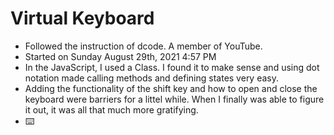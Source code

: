 # Virtual Keyboard
- Followed the instruction of dcode. A member of YouTube.
- Started on Sunday August 29th, 2021 4:57 PM
- In the JavaScript, I used a Class. I found it to make sense and using dot notation made calling methods and defining states very easy.
- Adding the functionality of the shift key and how to open and close the keyboard were barriers for a littel while. When I finally was able to figure it out, it was all that much more gratifying.
- ⌨️
